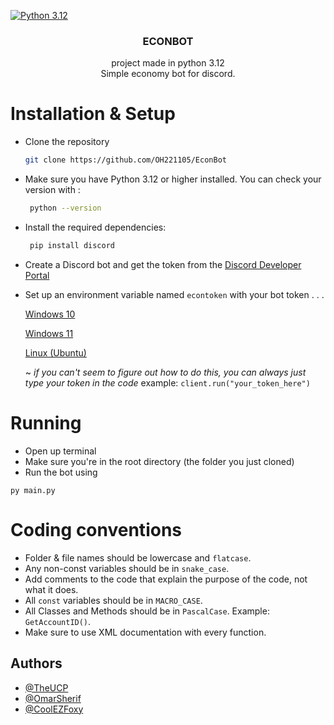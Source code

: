 [![Python 3.12](https://img.shields.io/badge/python-3.12-blue.svg)](https://www.python.org/downloads/release/python-312/)

<div align="center">

  <h3 align="center">ECONBOT</h3>
  
  <p align="center">
    project made in python 3.12
    <br>
    Simple economy bot for discord.
  </p>
</div>



# Installation & Setup

- Clone the repository

   ```bash
   git clone https://github.com/OH221105/EconBot
   ```

- Make sure you have Python 3.12 or higher installed.
  You can check your version with :
  ```bash
   python --version
   ```

- Install the required dependencies:
  ```bash
   pip install discord
   ```
   
- Create a Discord bot and get the token from the [Discord Developer Portal](https://discord.com/developers/applications)

- Set up an environment variable named `econtoken` with your bot token . . .

   [Windows 10](https://www.youtube.com/watch?v=z84UIZy_qgE)

   [Windows 11](https://www.youtube.com/watch?v=ow2jROvxyH4&t=2s)

   [Linux (Ubuntu)](https://www.youtube.com/watch?v=Y6_7xaxkPik)

  ~ *if you can't seem to figure out how to do this, you can always just type your token in the code*
example: `client.run("your_token_here")`


# Running

- Open up terminal
- Make sure you're in the root directory (the folder you just cloned)
- Run the bot using
```base
py main.py
```


# Coding conventions
- Folder & file names should be lowercase and `flatcase`.
- Any non-const variables should be in `snake_case`.
- Add comments to the code that explain the purpose of the code, not what it does.
- All `const` variables should be in `MACRO_CASE`.
- All Classes and Methods should be in `PascalCase`. Example: `GetAccountID()`.
- Make sure to use XML documentation with every function.

## Authors

- [@TheUCP](https://github.com/OH221105)
- [@OmarSherif](https://github.com/OmarSherif06)
- [@CoolEZFoxy](https://github.com/CoolEZFoxy)
